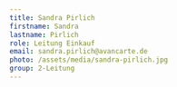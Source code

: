 ```yaml
---
title: Sandra Pirlich
firstname: Sandra
lastname: Pirlich
role: Leitung Einkauf
email: sandra.pirlich@avancarte.de
photo: /assets/media/sandra-pirlich.jpg
group: 2-Leitung
---
```

